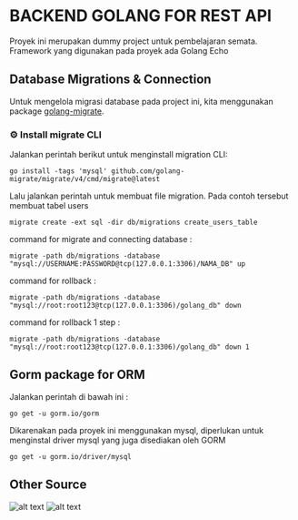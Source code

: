 # BACKEND GOLANG FOR REST API
<p>Proyek ini merupakan dummy project untuk pembelajaran semata. Framework yang digunakan pada proyek ada Golang Echo</p>

## Database Migrations & Connection

Untuk mengelola migrasi database pada project ini, kita menggunakan package [golang-migrate](https://github.com/golang-migrate/migrate).

### ⚙️ Install migrate CLI
<span>Jalankan perintah berikut untuk menginstall migration CLI:</span>

```go install -tags 'mysql' github.com/golang-migrate/migrate/v4/cmd/migrate@latest``` 

<span>Lalu jalankan perintah untuk membuat file migration. Pada contoh tersebut membuat tabel users</span>

```migrate create -ext sql -dir db/migrations create_users_table```

<span>command for migrate and connecting database :</span>

`migrate -path db/migrations -database "mysql://USERNAME:PASSWORD@tcp(127.0.0.1:3306)/NAMA_DB" up`


<span>command for rollback : </span>

`migrate -path db/migrations -database "mysql://root:root123@tcp(127.0.0.1:3306)/golang_db" down`

<span>command for rollback 1 step : </span>

`migrate -path db/migrations -database "mysql://root:root123@tcp(127.0.0.1:3306)/golang_db" down 1`

## Gorm package for ORM
<span>Jalankan perintah di bawah ini :</span>

```go get -u gorm.io/gorm``` 

<span>Dikarenakan pada proyek ini menggunakan mysql, diperlukan untuk menginstal driver mysql yang juga disediakan oleh GORM</span>

```go get -u gorm.io/driver/mysql```

## Other Source


![alt text](image.png)
![alt text](image-1.png)
